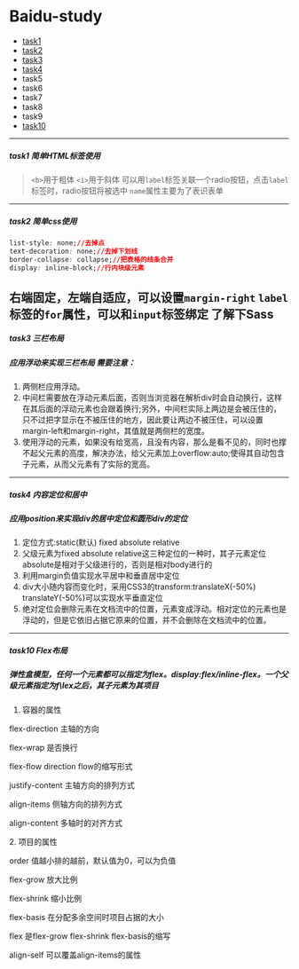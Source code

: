 # Baidu-study
+ [task1](http://snowxxapple.github.io/Baidu-study/task1/)
+ [task2](http://snowxxapple.github.io/Baidu-study/task2/)
+ [task3](http://snowxxapple.github.io/Baidu-study/task3/)
+ [task4](http://snowxxapple.github.io/Baidu-study/task4/index1.html)
+ task5
+ task6
+ task7
+ task8
+ task9
+ [task10](http://snowxxapple.github.io/Baidu-study/task10/)

---
##### task1 简单HTML标签使用
> `<b>`用于粗体 
> `<i>`用于斜体
可以用`label`标签关联一个radio按钮，点击`label`标签时，radio按钮将被选中
`name`属性主要为了表识表单
---
##### task2 简单css使用
``` css
list-style: none;//去掉点
text-decoration: none;//去掉下划线
border-collapse: collapse;//把表格的线条合并
display: inline-block;//行内块级元素
```
右端固定，左端自适应，可以设置`margin-right`
`label`标签的`for`属性，可以和`input`标签绑定
了解下Sass
---
##### task3 三栏布局
##### 应用浮动来实现三栏布局 需要注意：
1. 两侧栏应用浮动。
2. 中间栏需要放在浮动元素后面，否则当浏览器在解析div时会自动换行，这样在其后面的浮动元素也会跟着换行;另外，中间栏实际上两边是会被压住的，只不过把字显示在不被压住的地方，因此要让两边不被压住，可以设置margin-left和margin-right，其值就是两侧栏的宽度。
3. 使用浮动的元素，如果没有给宽高，且没有内容，那么是看不见的，同时也撑不起父元素的高度，解决办法，给父元素加上overflow:auto;使得其自动包含子元素，从而父元素有了实际的宽高。

---
##### task4 内容定位和居中
##### 应用position来实现div的居中定位和圆形div的定位
1. 定位方式:static(默认) fixed absolute relative
2. 父级元素为fixed absolute relative这三种定位的一种时，其子元素定位absolute是相对于父级进行的，否则是相对body进行的
3. 利用margin负值实现水平居中和垂直居中定位
4. div大小随内容而变化时，采用CSS3的transform:translateX(-50%) translateY(-50%)可以实现水平垂直定位
5. 绝对定位会删除元素在文档流中的位置，元素变成浮动。相对定位的元素也是浮动的，但是它依旧占据它原来的位置，并不会删除在文档流中的位置。

---
##### task10 Flex布局
##### 弹性盒模型，任何一个元素都可以指定为flex。display:flex/inline-flex。一个父级元素指定为f\lex之后，其子元素为其项目
1. 容器的属性
<p>flex-direction 主轴的方向</p>
<p>flex-wrap 是否换行</p>
<p>flex-flow  direction flow的缩写形式</p>
<p>justify-content 主轴方向的排列方式</p>
<p>align-items 侧轴方向的排列方式</p>
<p>align-content 多轴时的对齐方式</p>
2. 项目的属性
<p>order 值越小排的越前，默认值为0，可以为负值</p>
<p>flex-grow 放大比例</p>
<p>flex-shrink 缩小比例</p>
<p>flex-basis 在分配多余空间时项目占据的大小</p>
<p>flex     是flex-grow flex-shrink flex-basis的缩写</p>
<p>align-self 可以覆盖align-items的属性</p>

